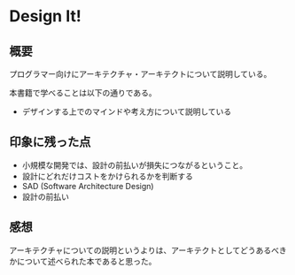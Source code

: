 # Design It!

## 概要
プログラマー向けにアーキテクチャ・アーキテクトについて説明している。

本書籍で学べることは以下の通りである。
* デザインする上でのマインドや考え方について説明している

## 印象に残った点
* 小規模な開発では、設計の前払いが損失につながるということ。
* 設計にどれだけコストをかけられるかを判断する
* SAD (Software Architecture Design)
* 設計の前払い

## 感想
アーキテクチャについての説明というよりは、アーキテクトとしてどうあるべきかについて述べられた本であると思った。
